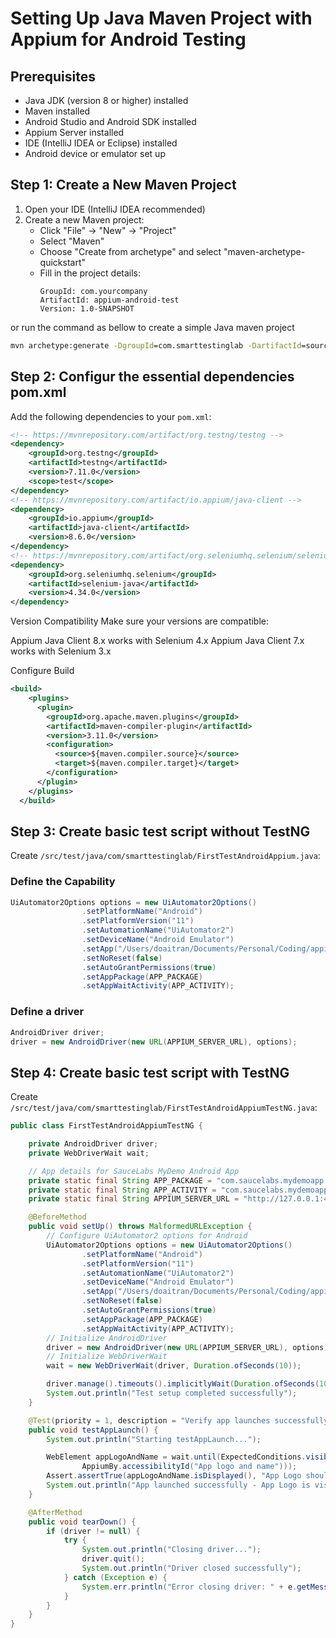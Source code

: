 # Setting Up Java Maven Project with Appium for Android Testing

## Prerequisites
- Java JDK (version 8 or higher) installed
- Maven installed
- Android Studio and Android SDK installed
- Appium Server installed
- IDE (IntelliJ IDEA or Eclipse) installed
- Android device or emulator set up

## Step 1: Create a New Maven Project
1. Open your IDE (IntelliJ IDEA recommended)
2. Create a new Maven project:
   - Click "File" → "New" → "Project"
   - Select "Maven"
   - Choose "Create from archetype" and select "maven-archetype-quickstart"
   - Fill in the project details:
     ```
     GroupId: com.yourcompany
     ArtifactId: appium-android-test
     Version: 1.0-SNAPSHOT
     ```
or run the command as bellow to create a simple Java maven project
```cmd
mvn archetype:generate -DgroupId=com.smarttestinglab -DartifactId=source-java-appium-free-source -DarchetypeArtifactId=maven-archetype-quickstart -DinteractiveMode=false
```
## Step 2: Configur the essential dependencies pom.xml
Add the following dependencies to your `pom.xml`:

```xml
<!-- https://mvnrepository.com/artifact/org.testng/testng -->
<dependency>
    <groupId>org.testng</groupId>
    <artifactId>testng</artifactId>
    <version>7.11.0</version>
    <scope>test</scope>
</dependency>
<!-- https://mvnrepository.com/artifact/io.appium/java-client -->
<dependency>
    <groupId>io.appium</groupId>
    <artifactId>java-client</artifactId>
    <version>8.6.0</version>
</dependency>
<!-- https://mvnrepository.com/artifact/org.seleniumhq.selenium/selenium-java -->
<dependency>
    <groupId>org.seleniumhq.selenium</groupId>
    <artifactId>selenium-java</artifactId>
    <version>4.34.0</version>
</dependency>
```

Version Compatibility
Make sure your versions are compatible:

Appium Java Client 8.x works with Selenium 4.x
Appium Java Client 7.x works with Selenium 3.x

Configure Build
```xml
<build>
    <plugins>
      <plugin>
        <groupId>org.apache.maven.plugins</groupId>
        <artifactId>maven-compiler-plugin</artifactId>
        <version>3.11.0</version>
        <configuration>
          <source>${maven.compiler.source}</source>
          <target>${maven.compiler.target}</target>
        </configuration>
      </plugin>
    </plugins>
  </build>
```

## Step 3: Create basic test script without TestNG
Create `/src/test/java/com/smarttestinglab/FirstTestAndroidAppium.java`:

### Define the Capability
```java
UiAutomator2Options options = new UiAutomator2Options()
                .setPlatformName("Android")
                .setPlatformVersion("11")
                .setAutomationName("UiAutomator2")
                .setDeviceName("Android Emulator")
                .setApp("/Users/doaitran/Documents/Personal/Coding/appium-everything/java-appium-free-course/source-java-appium-free-source/apps/mda-2.2.0-25.apk")
                .setNoReset(false)
                .setAutoGrantPermissions(true)
                .setAppPackage(APP_PACKAGE)
                .setAppWaitActivity(APP_ACTIVITY);
```

### Define a driver

```java
AndroidDriver driver;
driver = new AndroidDriver(new URL(APPIUM_SERVER_URL), options);

```

## Step 4: Create basic test script with TestNG
Create `/src/test/java/com/smarttestinglab/FirstTestAndroidAppiumTestNG.java`:

```java
public class FirstTestAndroidAppiumTestNG {

    private AndroidDriver driver;
    private WebDriverWait wait;

    // App details for SauceLabs MyDemo Android App
    private static final String APP_PACKAGE = "com.saucelabs.mydemoapp.android";
    private static final String APP_ACTIVITY = "com.saucelabs.mydemoapp.android.view.activities.MainActivity";
    private static final String APPIUM_SERVER_URL = "http://127.0.0.1:4723";

    @BeforeMethod
    public void setUp() throws MalformedURLException {
        // Configure UiAutomator2 options for Android
        UiAutomator2Options options = new UiAutomator2Options()
                .setPlatformName("Android")
                .setPlatformVersion("11")
                .setAutomationName("UiAutomator2")
                .setDeviceName("Android Emulator")
                .setApp("/Users/doaitran/Documents/Personal/Coding/appium-everything/java-appium-free-course/source-java-appium-free-source/apps/mda-2.2.0-25.apk")
                .setNoReset(false)
                .setAutoGrantPermissions(true)
                .setAppPackage(APP_PACKAGE)
                .setAppWaitActivity(APP_ACTIVITY);
        // Initialize AndroidDriver
        driver = new AndroidDriver(new URL(APPIUM_SERVER_URL), options);
        // Initialize WebDriverWait
        wait = new WebDriverWait(driver, Duration.ofSeconds(10));

        driver.manage().timeouts().implicitlyWait(Duration.ofSeconds(10));
        System.out.println("Test setup completed successfully");
    }

    @Test(priority = 1, description = "Verify app launches successfully")
    public void testAppLaunch() {
        System.out.println("Starting testAppLaunch...");

        WebElement appLogoAndName = wait.until(ExpectedConditions.visibilityOfElementLocated(
                AppiumBy.accessibilityId("App logo and name")));
        Assert.assertTrue(appLogoAndName.isDisplayed(), "App Logo should be visible");
        System.out.println("App launched successfully - App Logo is visible");
    }

    @AfterMethod
    public void tearDown() {
        if (driver != null) {
            try {
                System.out.println("Closing driver...");
                driver.quit();
                System.out.println("Driver closed successfully");
            } catch (Exception e) {
                System.err.println("Error closing driver: " + e.getMessage());
            }
        }
    }
}
```
